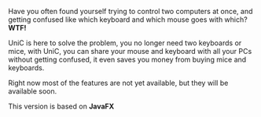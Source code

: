<p>Have you often found yourself trying to control two computers at once, and getting confused like which keyboard and which mouse goes with which? <b>WTF!</b></p>
<p>UniC is here to solve the problem, you no longer need two keyboards or mice, with UniC, you can share your mouse and keyboard with all your PCs without getting confused, it even saves you money from buying mice and keyboards.</p>
<p>Right now most of the features are not yet available, but they will be available soon.<p>
<p>This version is based on <b>JavaFX</b></p>